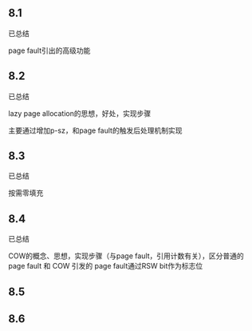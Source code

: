 ## 8.1

已总结

page fault引出的高级功能

## 8.2

已总结

lazy page allocation的思想，好处，实现步骤

主要通过增加p-sz，和page fault的触发后处理机制实现

## 8.3

已总结

按需零填充

## 8.4

已总结

COW的概念、思想，实现步骤（与page fault，引用计数有关），区分普通的 page fault 和 COW 引发的 page fault通过RSW bit作为标志位

## 8.5



## 8.6
